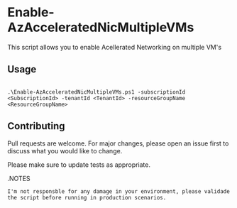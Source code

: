 # Enable-AzAcceleratedNicMultipleVMs

This script allows you to enable Acellerated Networking on multiple VM's

## Usage

```

.\Enable-AzAcceleratedNicMultipleVMs.ps1 -subscriptionId <SubscriptionId> -tenantId <TenantId> -resourceGroupName <ResourceGroupName>

```

## Contributing
Pull requests are welcome. For major changes, please open an issue first to discuss what you would like to change.

Please make sure to update tests as appropriate.

.NOTES

    I'm not responsble for any damage in your environment, please validade the script before running in production scenarios.